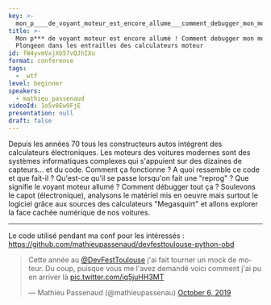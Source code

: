 ```yaml
---
key: >-
  mon_p____de_voyant_moteur_est_encore_allume___comment_debugger_mon_moteur___plongeon_dans_les_entrailles_des_calculateurs_moteur
title: >-
  Mon p*** de voyant moteur est encore allumé ! Comment debugger mon moteur ?
  Plongeon dans les entrailles des calculateurs moteur
id: fW4yvmVxjXb57vQJhIXu
format: conference
tags:
  - _wtf
level: beginner
speakers:
  - mathieu_passenaud
videoId: 1o5v8Ew9FjE
presentation: null
draft: false
---
```

Depuis les années 70 tous les constructeurs autos intégrent des calculateurs électroniques.
Les moteurs des voitures modernes sont des systèmes informatiques complexes qui s'appuient sur des dizaines de capteurs... et du code. 
Comment ça fonctionne ? A quoi ressemble ce code et que fait-il ?
Qu'est-ce qu'il se passe lorsqu'on fait une "reprog" ? 
Que signifie le voyant moteur allumé ? Comment débugger tout ça ?
Soulevons le capot (électronique), analysons le matériel mis en oeuvre mais surtout le logiciel grâce aux sources des calculateurs "Megasquirt" et allons explorer la face cachée numérique de nos voitures.

---

Le code utilisé pendant ma conf pour les intéressés : <https://github.com/mathieupassenaud/devfesttoulouse-python-obd>


<blockquote class="twitter-tweet">
    <p lang="fr" dir="ltr">Cette année au <a href="https://twitter.com/DevFestToulouse?ref_src=twsrc%5Etfw">@DevFestToulouse</a> j&#39;ai fait tourner un mock de moteur. Du coup, puisque vous me l&#39;avez demandé voici comment j&#39;ai pu en arriver là <a href="https://t.co/iq5juHH3MT">pic.twitter.com/iq5juHH3MT</a></p>&mdash; Mathieu Passenaud (@mathieupassenau) <a href="https://twitter.com/mathieupassenau/status/1180873060272021505?ref_src=twsrc%5Etfw">October 6, 2019</a>
</blockquote>
<script async src="https://platform.twitter.com/widgets.js" charset="utf-8"></script> 

